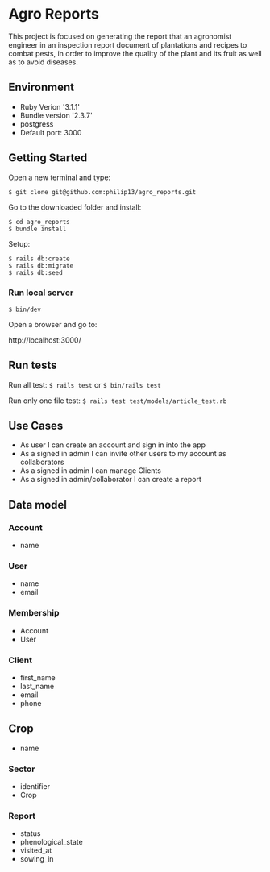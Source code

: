 # Agro Reports

This project is focused on generating the report that an agronomist engineer in
an inspection report document of plantations and recipes to combat pests, in
order to improve the quality of the plant and its fruit as well as to avoid
diseases.

## Environment
- Ruby Verion '3.1.1'
- Bundle version '2.3.7'
- postgress
- Default port: 3000

## Getting Started
Open a new terminal and type:

`$ git clone git@github.com:philip13/agro_reports.git`

Go to the downloaded folder and install:

```
$ cd agro_reports
$ bundle install
```

Setup:

```
$ rails db:create
$ rails db:migrate
$ rails db:seed
```

### Run local server
`$ bin/dev` 

Open a browser and go to:

http://localhost:3000/

## Run tests
Run all test:
`$ rails test` or `$ bin/rails test`

Run only one file test:
`$ rails test test/models/article_test.rb`

## Use Cases

- As user I can create an account and sign in into the app
- As a signed in admin I can invite other users to my account as collaborators
- As a signed in admin I can manage Clients
- As a signed in admin/collaborator I can create a report

## Data model

### Account
- name

### User
- name
- email

### Membership
- Account
- User

### Client
- first_name
- last_name
- email
- phone

## Crop
- name

### Sector
- identifier
- Crop

### Report
- status
- phenological_state
- visited_at
- sowing_in

